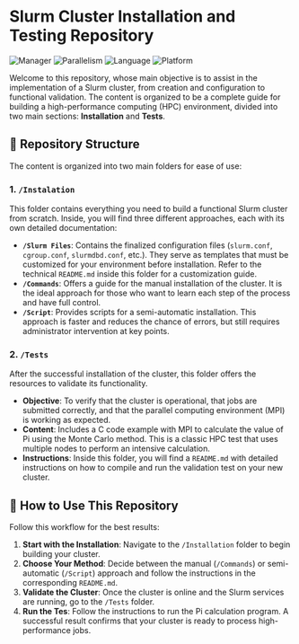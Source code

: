 # Slurm Cluster Installation and Testing Repository

![Manager](https://img.shields.io/badge/Gerenciador-Slurm-blue.svg)
![Parallelism](https://img.shields.io/badge/Paralelismo-Open%20MPI-orange.svg)
![Language](https://img.shields.io/badge/Linguagem-C%20%7C%20Bash-yellow.svg)
![Platform](https://img.shields.io/badge/Plataforma-Linux-green.svg)

Welcome to this repository, whose main objective is to assist in the implementation of a Slurm cluster, from creation and configuration to functional validation. The content is organized to be a complete guide for building a high-performance computing (HPC) environment, divided into two main sections: **Installation** and **Tests**.

## 📁 Repository Structure

The content is organized into two main folders for ease of use:

### 1. `/Instalation`
This folder contains everything you need to build a functional Slurm cluster from scratch. Inside, you will find three different approaches, each with its own detailed documentation:

* **`/Slurm Files`**: Contains the finalized configuration files (`slurm.conf`, `cgroup.conf`, `slurmdbd.conf`, etc.).  They serve as templates that must be customized for your environment before installation. Refer to the technical `README.md` inside this folder for a customization guide.
* **`/Commands`**: Offers a guide for the manual installation of the cluster. It is the ideal approach for those who want to learn each step of the process and have full control.
* **`/Script`**: Provides scripts for a semi-automatic installation. This approach is faster and reduces the chance of errors, but still requires administrator intervention at key points.

### 2. `/Tests`
After the successful installation of the cluster, this folder offers the resources to validate its functionality.

* **Objective**: To verify that the cluster is operational, that jobs are submitted correctly, and that the parallel computing environment (MPI) is working as expected.
* **Content**: Includes a C code example with MPI to calculate the value of Pi using the Monte Carlo method. This is a classic HPC test that uses multiple nodes to perform an intensive calculation.
* **Instructions**: Inside this folder, you will find a `README.md` with detailed instructions on how to compile and run the validation test on your new cluster.

## 🚀 How to Use This Repository

Follow this workflow for the best results:

1.  **Start with the Installation**: Navigate to the `/Installation` folder to begin building your cluster.
2.  **Choose Your Method**: Decide between the manual (`/Commands`) or semi-automatic (`/Script`) approach and follow the instructions in the corresponding `README.md`.
3.  **Validate the Cluster**: Once the cluster is online and the Slurm services are running, go to the `/Tests` folder.
4.  **Run the Tes**: Follow the instructions to run the Pi calculation program. A successful result confirms that your cluster is ready to process high-performance jobs.
